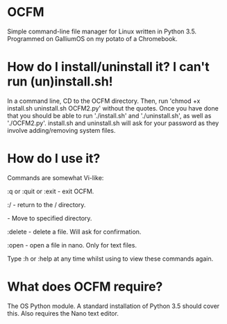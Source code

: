 # OCFM
Simple command-line file manager for Linux written in Python 3.5. Programmed on GalliumOS on my potato of a Chromebook.

# How do I install/uninstall it? I can't run (un)install.sh!
In a command line, CD to the OCFM directory. Then, run 'chmod +x install.sh uninstall.sh OCFM2.py' without the quotes. Once you have done that you should be able to run './install.sh' and './uninstall.sh', as well as './OCFM2.py'. install.sh and uninstall.sh will ask for your password as they involve adding/removing system files.

# How do I use it?
Commands are somewhat Vi-like:

:q or :quit or :exit - exit OCFM.

:/ - return to the / directory.

<Directory Name> - Move to specified directory.

:delete - delete a file. Will ask for confirmation.

:open <file> - open a file in nano. Only for text files.

Type :h or :help at any time whilst using to view these commands again.

# What does OCFM require?
The OS Python module. A standard installation of Python 3.5 should cover this. Also requires the Nano text editor.
